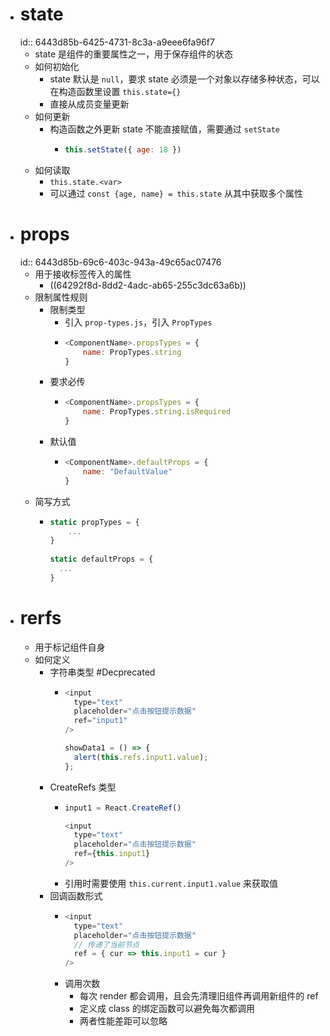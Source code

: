 - # state
  id:: 6443d85b-6425-4731-8c3a-a9eee6fa96f7
	- state 是组件的重要属性之一，用于保存组件的状态
	- 如何初始化
		- state 默认是 `null`，要求 state 必须是一个对象以存储多种状态，可以在构造函数里设置 `this.state={}`
		- 直接从成员变量更新
	- 如何更新
		- 构造函数之外更新 state 不能直接赋值，需要通过 `setState`
			- ``` js
			  this.setState({ age: 18 })
			  ```
	- 如何读取
		- `this.state.<var>`
		- 可以通过 `const {age, name} = this.state` 从其中获取多个属性
- # props
  id:: 6443d85b-69c6-403c-943a-49c65ac07476
	- 用于接收标签传入的属性
		- ((64292f8d-8dd2-4adc-ab65-255c3dc63a6b))
	- 限制属性规则
		- 限制类型
			- 引入 `prop-types.js`，引入 `PropTypes`
			- ``` js
			  <ComponentName>.propsTypes = {
			      name: PropTypes.string
			  }
			  ```
		- 要求必传
			- ``` js
			  <ComponentName>.propsTypes = {
			      name: PropTypes.string.isRequired
			  }
			  ```
		- 默认值
			- ``` js
			  <ComponentName>.defaultProps = {
			      name: "DefaultValue"
			  }
			  ```
	- 简写方式
		- ``` js
		  static propTypes = {
		      ...
		  }
		    
		  static defaultProps = {
		    ...
		  }
		  ```
- # rerfs
	- 用于标记组件自身
	- 如何定义
		- 字符串类型 #Decprecated
			- ``` js
			  <input
			    type="text"
			    placeholder="点击按钮提示数据"
			    ref="input1"
			  />
			  
			  showData1 = () => {
			    alert(this.refs.input1.value);
			  };
			  ```
		- CreateRefs 类型
			- ``` js
			  input1 = React.CreateRef()
			  
			  <input
			    type="text"
			    placeholder="点击按钮提示数据"
			    ref={this.input1}
			  />
			  ```
			- 引用时需要使用 `this.current.input1.value` 来获取值
		- 回调函数形式
			- ``` js
			  <input
			    type="text"
			    placeholder="点击按钮提示数据"
			    // 传递了当前节点
			    ref = { cur => this.input1 = cur }
			  />
			  ```
			- 调用次数
				- 每次 render 都会调用，且会先清理旧组件再调用新组件的 ref
				- 定义成 class 的绑定函数可以避免每次都调用
				- 两者性能差距可以忽略